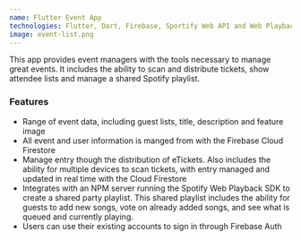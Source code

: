 ```yaml
---
name: Flutter Event App
technologies: Flutter, Dart, Firebase, Sportify Web API and Web Playback SDK
image: event-list.png
---
```


This app provides event managers with the tools necessary to manage great events. It includes the ability to scan and distribute tickets, show attendee lists and manage a shared Spotify playlist.

### Features
* Range of event data, including guest lists, title, description and feature image
* All event and user information is manged from with the Firebase Cloud Firestore
* Manage entry though the distribution of eTickets. Also includes the ability for multiple devices to scan tickets, with entry managed and updated in real time with the Cloud Firestore
* Integrates with an NPM server running the Spotify Web Playback SDK to create a shared party playlist. This shared playlist includes the ability for guests to add new songs, vote on already added songs, and see what is queued and currently playing.
* Users can use their existing accounts to sign in through Firebase Auth

